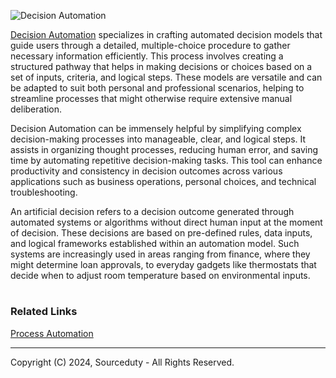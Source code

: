 ![Decision Automation](https://github.com/sourceduty/Decision_Automation/assets/123030236/9bfbf1fe-9143-4133-a619-c6c6a895053d)

[Decision Automation](https://chat.openai.com/g/g-yu3DyIRMI-decision-automation) specializes in crafting automated decision models that guide users through a detailed, multiple-choice procedure to gather necessary information efficiently. This process involves creating a structured pathway that helps in making decisions or choices based on a set of inputs, criteria, and logical steps. These models are versatile and can be adapted to suit both personal and professional scenarios, helping to streamline processes that might otherwise require extensive manual deliberation.

Decision Automation can be immensely helpful by simplifying complex decision-making processes into manageable, clear, and logical steps. It assists in organizing thought processes, reducing human error, and saving time by automating repetitive decision-making tasks. This tool can enhance productivity and consistency in decision outcomes across various applications such as business operations, personal choices, and technical troubleshooting.

An artificial decision refers to a decision outcome generated through automated systems or algorithms without direct human input at the moment of decision. These decisions are based on pre-defined rules, data inputs, and logical frameworks established within an automation model. Such systems are increasingly used in areas ranging from finance, where they might determine loan approvals, to everyday gadgets like thermostats that decide when to adjust room temperature based on environmental inputs.

#
### Related Links

[Process Automation](https://github.com/sourceduty/Process_Automation)

***
Copyright (C) 2024, Sourceduty - All Rights Reserved.

